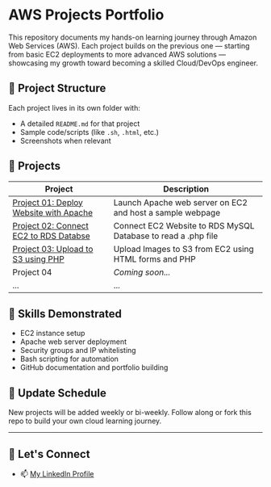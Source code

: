 # AWS Projects Portfolio

This repository documents my hands-on learning journey through Amazon Web Services (AWS). Each project builds on the previous one — starting from basic EC2 deployments to more advanced AWS solutions — showcasing my growth toward becoming a skilled Cloud/DevOps engineer.

## 🔧 Project Structure

Each project lives in its own folder with:
- A detailed `README.md` for that project
- Sample code/scripts (like `.sh`, `.html`, etc.)
- Screenshots when relevant

## 🚀 Projects

| Project | Description |
|--------|-------------|
| [Project 01: Deploy Website with Apache](./project-01-deploy-apache) | Launch Apache web server on EC2 and host a sample webpage |
| [Project 02: Connect EC2 to RDS Databse](./project-02-ec2-rds-mysql) | Connect EC2 Website to RDS MySQL Database to read a .php file |
| [Project 03: Upload to S3 using PHP](./project-03-upload-to-s3) | Upload Images to S3 from EC2 using HTML forms and PHP |
| Project 04 | _Coming soon..._ |
| ... | ... |

## 🧠 Skills Demonstrated

- EC2 instance setup
- Apache web server deployment
- Security groups and IP whitelisting
- Bash scripting for automation
- GitHub documentation and portfolio building

## 📅 Update Schedule

New projects will be added weekly or bi-weekly. Follow along or fork this repo to build your own cloud learning journey.

---

## 🙌 Let's Connect

- 📫 [My LinkedIn Profile](https://www.linkedin.com/in/uche-francis-6803b080/)


